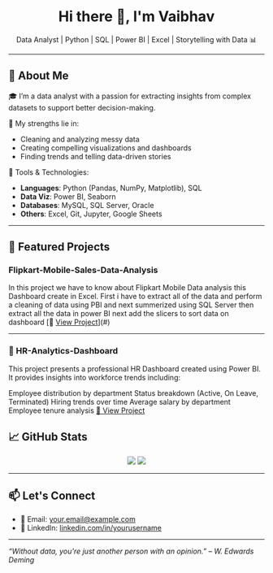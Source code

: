 <h1 align="center">Hi there 👋, I'm Vaibhav</h1>

<p align="center">
  Data Analyst | Python | SQL | Power BI | Excel | Storytelling with Data 📊
</p>

---

## 🧠 About Me

🎓 I’m a data analyst with a passion for extracting insights from complex datasets to support better decision-making.

🚀 My strengths lie in:
- Cleaning and analyzing messy data
- Creating compelling visualizations and dashboards
- Finding trends and telling data-driven stories

🧰 Tools & Technologies:
- **Languages**: Python (Pandas, NumPy, Matplotlib), SQL
- **Data Viz**: Power BI, Seaborn
- **Databases**: MySQL, SQL Server, Oracle
- **Others**: Excel, Git, Jupyter, Google Sheets

---

## 📁 Featured Projects

### Flipkart-Mobile-Sales-Data-Analysis
In this project we have to know about
Flipkart Mobile Data analysis this Dashboard
create in Excel.
First i have to extract all of the data
and perform a cleaning of data using PBI and next
summerized using SQL Server then extract all the data
in power BI next add the slicers to sort data on dashboard 
[🔗 [View Project](https://github.com/VaibhavG808/Flipkart-Mobile-Sales-Data-Analysis)](#)

---

### 📧 HR-Analytics-Dashboard
This project presents a professional HR Dashboard created using Power BI. It provides insights into workforce trends including:

Employee distribution by department
Status breakdown (Active, On Leave, Terminated)
Hiring trends over time
Average salary by department
Employee tenure analysis 
[🔗 View Project](https://github.com/VaibhavG808/HR-Analytics-Dashboard)


## 📈 GitHub Stats

<p align="center">
  <img src="https://github-readme-stats.vercel.app/api?username=VaibhavG808&show_icons=true&theme=default" />
  <img src="https://github-readme-stats.vercel.app/api/top-langs/?username=VaibhavG808&layout=compact" />
</p>

---

## 📫 Let's Connect

- 📧 Email: [your.email@example.com](ghatmal2@gmail.com)
- 💼 LinkedIn: [linkedin.com/in/yourusername](https://linkedin.com/in/vaibhav-ghatmal)
---

*“Without data, you're just another person with an opinion.” – W. Edwards Deming*
